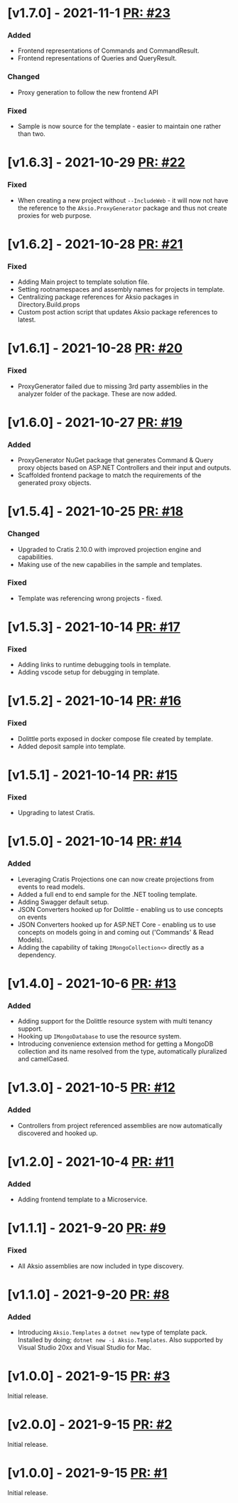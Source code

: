 # [v1.7.0] - 2021-11-1 [PR: #23](https://github.com/aksio-system/Foundation/pull/23)

### Added

- Frontend representations of Commands and CommandResult.
- Frontend representations of Queries and QueryResult.

### Changed

- Proxy generation to follow the new frontend API

### Fixed

- Sample is now source for the template - easier to maintain one rather than two.


# [v1.6.3] - 2021-10-29 [PR: #22](https://github.com/aksio-system/Foundation/pull/22)

### Fixed

- When creating a new project without `--IncludeWeb` - it will now not have the reference to the `Aksio.ProxyGenerator` package and thus not create proxies for web purpose.


# [v1.6.2] - 2021-10-28 [PR: #21](https://github.com/aksio-system/Foundation/pull/21)

### Fixed

- Adding Main project to template solution file.
- Setting rootnamespaces and assembly names for projects in template.
- Centralizing package references for Aksio packages in Directory.Build.props
- Custom post action script that updates Aksio package references to latest.


# [v1.6.1] - 2021-10-28 [PR: #20](https://github.com/aksio-system/Foundation/pull/20)

### Fixed

- ProxyGenerator failed due to missing 3rd party assemblies in the analyzer folder of the package. These are now added.


# [v1.6.0] - 2021-10-27 [PR: #19](https://github.com/aksio-system/Foundation/pull/19)

### Added

- ProxyGenerator NuGet package that generates Command & Query proxy objects based on ASP.NET Controllers and their input and outputs.
- Scaffolded frontend package to match the requirements of the generated proxy objects.


# [v1.5.4] - 2021-10-25 [PR: #18](https://github.com/aksio-system/Foundation/pull/18)

### Changed

- Upgraded to Cratis 2.10.0 with improved projection engine and capabilities.
- Making use of the new capabilies in the sample and templates.

### Fixed

- Template was referencing wrong projects - fixed.


# [v1.5.3] - 2021-10-14 [PR: #17](https://github.com/aksio-system/Foundation/pull/17)

### Fixed

- Adding links to runtime debugging tools in template.
- Adding vscode setup for debugging in template.

# [v1.5.2] - 2021-10-14 [PR: #16](https://github.com/aksio-system/Foundation/pull/16)

### Fixed

- Dolittle ports exposed in docker compose file created by template.
- Added deposit sample into template.

# [v1.5.1] - 2021-10-14 [PR: #15](https://github.com/aksio-system/Foundation/pull/15)

### Fixed

- Upgrading to latest Cratis.

# [v1.5.0] - 2021-10-14 [PR: #14](https://github.com/aksio-system/Foundation/pull/14)

### Added

- Leveraging Cratis Projections one can now create projections from events to read models.
- Added a full end to end sample for the .NET tooling template.
- Adding Swagger default setup.
- JSON Converters hooked up for Dolittle - enabling us to use concepts on events
- JSON Converters hooked up for ASP.NET Core - enabling us to use concepts on models going in and coming out ('Commands' & Read Models).
- Adding the capability of taking `IMongoCollection<>` directly as a dependency.

# [v1.4.0] - 2021-10-6 [PR: #13](https://github.com/aksio-system/Foundation/pull/13)

### Added

- Adding support for the Dolittle resource system with multi tenancy support.
- Hooking up `IMongoDatabase` to use the resource system.
- Introducing convenience extension method for getting a MongoDB collection and its name resolved from the type, automatically pluralized and camelCased.


# [v1.3.0] - 2021-10-5 [PR: #12](https://github.com/aksio-system/Foundation/pull/12)

### Added

- Controllers from project referenced assemblies are now automatically discovered and hooked up.

# [v1.2.0] - 2021-10-4 [PR: #11](https://github.com/aksio-system/Foundation/pull/11)

### Added

- Adding frontend template to a Microservice.

# [v1.1.1] - 2021-9-20 [PR: #9](https://github.com/aksio-system/Foundation/pull/9)

### Fixed

- All Aksio assemblies are now included in type discovery.


# [v1.1.0] - 2021-9-20 [PR: #8](https://github.com/aksio-system/Foundation/pull/8)

### Added

- Introducing `Aksio.Templates` a `dotnet new` type of template pack. Installed by doing; `dotnet new -i Aksio.Templates`. Also supported by Visual Studio 20xx and Visual Studio for Mac.


# [v1.0.0] - 2021-9-15 [PR: #3](https://github.com/aksio-system/Foundation/pull/3)

Initial release.

# [v2.0.0] - 2021-9-15 [PR: #2](https://github.com/aksio-system/Foundation/pull/2)

Initial release.

# [v1.0.0] - 2021-9-15 [PR: #1](https://github.com/aksio-system/Foundation/pull/1)

Initial release.

